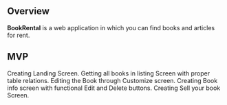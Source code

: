 

## Overview
**BookRental** is a web application in which you can find books and articles for rent.

## MVP
Creating Landing Screen.
Getting all books in listing Screen with proper table relations.
Editing the Book through Customize screen.
Creating Book info screen with functional Edit and Delete buttons.
Creating Sell your book Screen.

